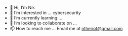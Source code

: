 - 👋 Hi, I’m Nik
- 👀 I’m interested in ... cybersecurity
- 🌱 I’m currently learning ...
- 💞️ I’m looking to collaborate on ...
- 📫 How to reach me ... Email me at ntheriot@gmail.com

<!---
SpideySign/SpideySign is a ✨ special ✨ repository because its `README.md` (this file) appears on your GitHub profile.
You can click the Preview link to take a look at your changes.
--->
